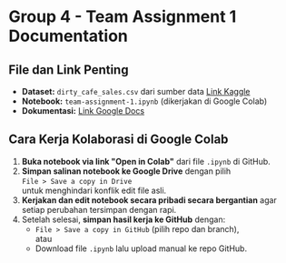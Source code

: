 # Group 4 - Team Assignment 1 Documentation

## File dan Link Penting
- **Dataset:** `dirty_cafe_sales.csv`
   dari sumber data [Link Kaggle](https://www.kaggle.com/datasets/ahmedmohamed2003/cafe-sales-dirty-data-for-cleaning-training)
- **Notebook:** `team-assignment-1.ipynb` (dikerjakan di Google Colab)
- **Dokumentasi:** [Link Google Docs](https://docs.google.com/document/d/15tUm2L-_dYIoUnrM9JdHlxuQYi-dJZ1s/edit)

## Cara Kerja Kolaborasi di Google Colab

1. **Buka notebook via link "Open in Colab"** dari file `.ipynb` di GitHub.  
2. **Simpan salinan notebook ke Google Drive** dengan pilih  
   `File > Save a copy in Drive`  
   untuk menghindari konflik edit file asli.  
3. **Kerjakan dan edit notebook secara pribadi secara bergantian** agar setiap perubahan tersimpan dengan rapi.  
4. Setelah selesai, **simpan hasil kerja ke GitHub** dengan:  
   - `File > Save a copy in GitHub` (pilih repo dan branch),  
   atau  
   - Download file `.ipynb` lalu upload manual ke repo GitHub.

